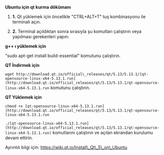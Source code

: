 **Ubuntu için qt kurma dökümanı**

1. **1.** Qt yüklemek için öncelikle &quot;CTRL+ALT+T&quot; tuş kombinasyonu ile terminali açın.

1. **2.** Terminal açıldıktan sonra sırasıyla şu komutları çalıştırın veya yapılması gerekenleri yapın:

**g++ ı yüklemek için**

  &quot;sudo apt-get install build-essential&quot; komutunu çalıştırın.

**QT İndirmek için**

`wget http://download.qt.io/official\_releases/qt/5.13/5.13.1/[qt-opensource-linux-x64-5.13.1.run](http://download.qt.io/official_releases/qt/5.13/5.13.1/qt-opensource-linux-x64-5.13.1.run`
komutunu çalıştırın.


**QT Yüklemek için**

`chmod +x [qt-opensource-linux-x64-5.13.1.run](http://download.qt.io/official_releases/qt/5.13/5.13.1/qt-opensource-linux-x64-5.13.1.run`

`./[qt-opensource-linux-x64-5.13.1.run](http://download.qt.io/official_releases/qt/5.13/5.13.1/qt-opensource-linux-x64-5.13.1.run)`
komutlarını çalıştırın ve açılan ekrandan kurulumu devam ettirin.

 Ayrıntılı bilgi için: https://wiki.qt.io/Install\_Qt\_5\_on\_Ubuntu

